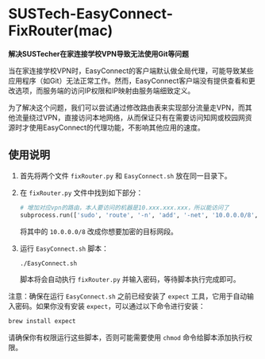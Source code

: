 # SUSTech-EasyConnect-FixRouter(mac)

**解决SUSTecher在家连接学校VPN导致无法使用Git等问题**

当在家连接学校VPN时，EasyConnect的客户端默认做全局代理，可能导致某些应用程序（如Git）无法正常工作。然而，EasyConnect客户端没有提供查看和更改选项，而服务端的访问IP权限和IP映射由服务端细致定义。

为了解决这个问题，我们可以尝试通过修改路由表来实现部分流量走VPN，而其他流量绕过VPN，直接访问本地网络，从而保证只有在需要访问知网或校园网资源时才使用EasyConnect的代理功能，不影响其他应用的速度。


## 使用说明

1. 首先将两个文件 `fixRouter.py` 和 `EasyConnect.sh` 放在同一目录下。

2. 在 `fixRouter.py` 文件中找到如下部分：

   ```python
   # 增加对应vpn的路由，本人要访问的机器是10.xxx.xxx.xxx，所以能访问了
   subprocess.run(['sudo', 'route', '-n', 'add', '-net', '10.0.0.0/8', gateway])
   ```

   将其中的 `10.0.0.0/8` 改成你想要加密的目标网段。

3. 运行 `EasyConnect.sh` 脚本：

   ```bash
   ./EasyConnect.sh
   ```

   脚本将会自动执行 `fixRouter.py` 并输入密码，等待脚本执行完成即可。

注意：确保在运行 `EasyConnect.sh` 之前已经安装了 `expect` 工具，它用于自动输入密码。如果你没有安装 `expect`，可以通过以下命令进行安装：

```bash
brew install expect
```

请确保你有权限运行这些脚本，否则可能需要使用 `chmod` 命令给脚本添加执行权限。


